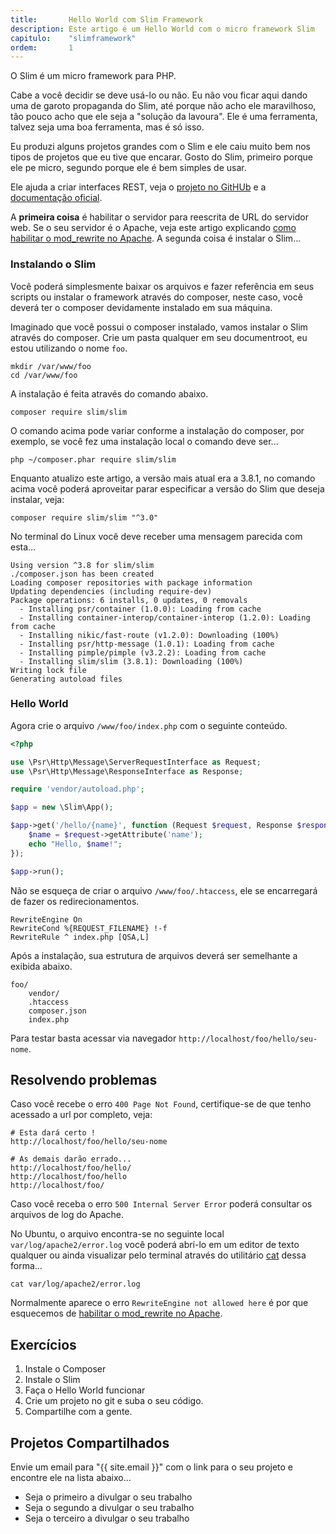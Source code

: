 ```yaml
---
title:       Hello World com Slim Framework
description: Este artigo é um Hello World com o micro framework Slim
capitulo:    "slimframework"
ordem:       1
---
```


O Slim é um micro framework para PHP.

Cabe a você decidir se deve usá-lo ou não. Eu não vou ficar aqui dando uma de garoto propaganda do Slim, até porque não
acho ele maravilhoso, tão pouco acho que ele seja a "solução da lavoura". Ele é uma ferramenta, talvez seja uma boa
ferramenta, mas é só isso.

Eu produzi alguns projetos grandes com o Slim e ele caiu muito bem nos tipos de projetos que eu tive que encarar. Gosto
do Slim, primeiro porque ele pe micro, segundo porque ele é bem simples de usar.

Ele ajuda a criar interfaces REST, veja o [projeto no GitHUb](https://github.com/slimphp/Slim) e a
[documentação oficial](https://www.slimframework.com/).

A __primeira coisa__ é habilitar o servidor para reescrita de URL do servidor web. Se o seu servidor é o Apache, veja este
artigo explicando [como habilitar o mod_rewrite no Apache](/linux/apache-habilitar-mod_rewrite-no-apache-mod/). A segunda
coisa é instalar o Slim...


### Instalando o Slim

Você poderá simplesmente baixar os arquivos e fazer referência em seus scripts ou instalar o framework através do
composer, neste caso, você deverá ter o composer devidamente instalado em sua máquina.

Imaginado que você possui o composer instalado, vamos instalar o Slim através do composer. Crie um pasta qualquer em
seu documentroot, eu estou utilizando o nome `foo`.

    mkdir /var/www/foo
    cd /var/www/foo

A instalação é feita através do comando abaixo.

    composer require slim/slim

O comando acima pode variar conforme a instalação do composer, por exemplo, se você fez uma instalação local o comando
deve ser...

    php ~/composer.phar require slim/slim

Enquanto atualizo este artigo, a versão mais atual era a 3.8.1, no comando acima você poderá aproveitar parar especificar
a versão do Slim que deseja instalar, veja:

    composer require slim/slim "^3.0"

No terminal do Linux você deve receber uma mensagem parecida com esta...

    Using version ^3.8 for slim/slim
    ./composer.json has been created
    Loading composer repositories with package information
    Updating dependencies (including require-dev)
    Package operations: 6 installs, 0 updates, 0 removals
      - Installing psr/container (1.0.0): Loading from cache
      - Installing container-interop/container-interop (1.2.0): Loading from cache
      - Installing nikic/fast-route (v1.2.0): Downloading (100%)
      - Installing psr/http-message (1.0.1): Loading from cache
      - Installing pimple/pimple (v3.2.2): Loading from cache
      - Installing slim/slim (3.8.1): Downloading (100%)
    Writing lock file
    Generating autoload files

### Hello World

Agora crie o arquivo `/www/foo/index.php` com o seguinte conteúdo.

```php
<?php

use \Psr\Http\Message\ServerRequestInterface as Request;
use \Psr\Http\Message\ResponseInterface as Response;

require 'vendor/autoload.php';

$app = new \Slim\App();

$app->get('/hello/{name}', function (Request $request, Response $response) {
    $name = $request->getAttribute('name');
    echo "Hello, $name!";
});

$app->run();
```

Não se esqueça de criar o arquivo `/www/foo/.htaccess`, ele se encarregará de fazer os redirecionamentos.

    RewriteEngine On
    RewriteCond %{REQUEST_FILENAME} !-f
    RewriteRule ^ index.php [QSA,L]

Após a instalação, sua estrutura de arquivos deverá ser semelhante a exibida abaixo.

    foo/
        vendor/
        .htaccess
        composer.json
        index.php

Para testar basta acessar via navegador `http://localhost/foo/hello/seu-nome`.

## Resolvendo problemas

Caso você recebe o erro `400 Page Not Found`, certifique-se de que tenho acessado a url por completo, veja:

    # Esta dará certo !
    http://localhost/foo/hello/seu-nome

    # As demais darão errado...
    http://localhost/foo/hello/
    http://localhost/foo/hello
    http://localhost/foo/

Caso você receba o erro `500 Internal Server Error` poderá consultar os arquivos de log do Apache.

No Ubuntu, o arquivo encontra-se no seguinte local `var/log/apache2/error.log` você poderá abrí-lo em um editor de texto qualquer ou ainda
visualizar pelo terminal através do utilitário [cat](/linux/utilitario-cat/) dessa forma...

    cat var/log/apache2/error.log

Normalmente aparece o erro `RewriteEngine not allowed here` é por que esquecemos de
[habilitar o mod_rewrite no Apache](/linux/apache-habilitar-mod_rewrite-no-apache-mod/).


## Exercícios

1. Instale o Composer
2. Instale o Slim
3. Faça o Hello World funcionar
4. Crie um projeto no git e suba o seu código.
5. Compartilhe com a gente.


## Projetos Compartilhados

Envie um email para "{{ site.email }}" com o link para o seu projeto e encontre ele na lista abaixo...

- Seja o primeiro a divulgar o seu trabalho
- Seja o segundo a divulgar o seu trabalho
- Seja o terceiro a divulgar o seu trabalho



